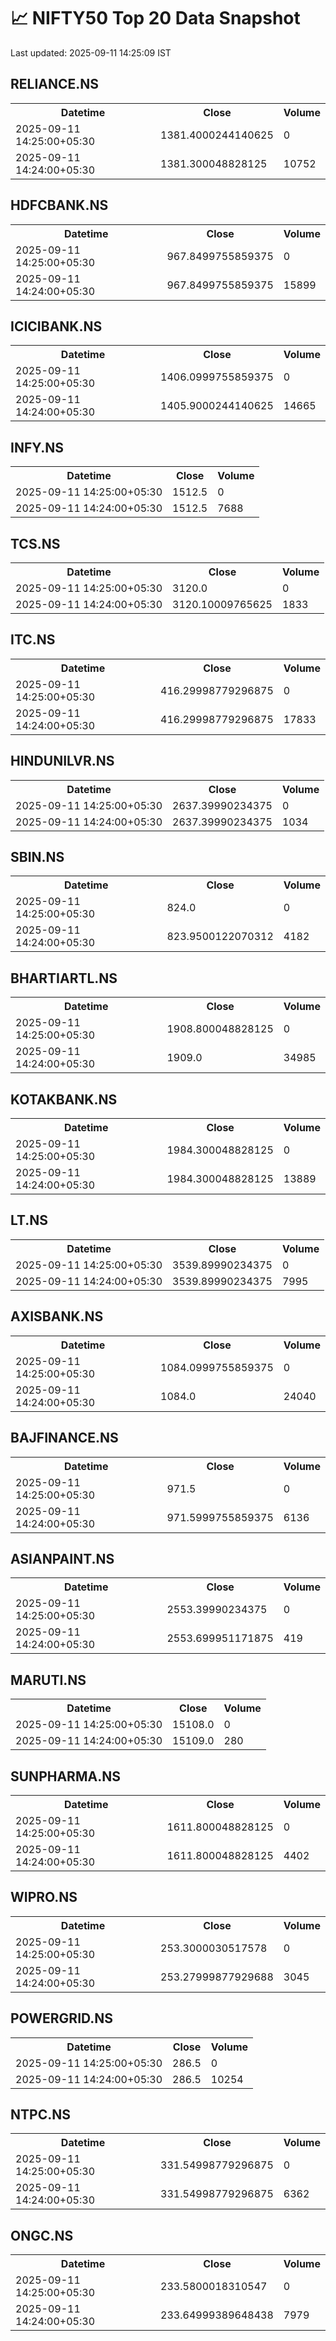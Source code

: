 # 📈 NIFTY50 Top 20 Data Snapshot

Last updated: 2025-09-11 14:25:09 IST

## RELIANCE.NS

<table>
  <tr><th>Datetime</th><th>Close</th><th>Volume</th></tr>
  <tr><td>2025-09-11 14:25:00+05:30</td><td>1381.4000244140625</td><td>0</td></tr>
  <tr><td>2025-09-11 14:24:00+05:30</td><td>1381.300048828125</td><td>10752</td></tr>
</table>

## HDFCBANK.NS

<table>
  <tr><th>Datetime</th><th>Close</th><th>Volume</th></tr>
  <tr><td>2025-09-11 14:25:00+05:30</td><td>967.8499755859375</td><td>0</td></tr>
  <tr><td>2025-09-11 14:24:00+05:30</td><td>967.8499755859375</td><td>15899</td></tr>
</table>

## ICICIBANK.NS

<table>
  <tr><th>Datetime</th><th>Close</th><th>Volume</th></tr>
  <tr><td>2025-09-11 14:25:00+05:30</td><td>1406.0999755859375</td><td>0</td></tr>
  <tr><td>2025-09-11 14:24:00+05:30</td><td>1405.9000244140625</td><td>14665</td></tr>
</table>

## INFY.NS

<table>
  <tr><th>Datetime</th><th>Close</th><th>Volume</th></tr>
  <tr><td>2025-09-11 14:25:00+05:30</td><td>1512.5</td><td>0</td></tr>
  <tr><td>2025-09-11 14:24:00+05:30</td><td>1512.5</td><td>7688</td></tr>
</table>

## TCS.NS

<table>
  <tr><th>Datetime</th><th>Close</th><th>Volume</th></tr>
  <tr><td>2025-09-11 14:25:00+05:30</td><td>3120.0</td><td>0</td></tr>
  <tr><td>2025-09-11 14:24:00+05:30</td><td>3120.10009765625</td><td>1833</td></tr>
</table>

## ITC.NS

<table>
  <tr><th>Datetime</th><th>Close</th><th>Volume</th></tr>
  <tr><td>2025-09-11 14:25:00+05:30</td><td>416.29998779296875</td><td>0</td></tr>
  <tr><td>2025-09-11 14:24:00+05:30</td><td>416.29998779296875</td><td>17833</td></tr>
</table>

## HINDUNILVR.NS

<table>
  <tr><th>Datetime</th><th>Close</th><th>Volume</th></tr>
  <tr><td>2025-09-11 14:25:00+05:30</td><td>2637.39990234375</td><td>0</td></tr>
  <tr><td>2025-09-11 14:24:00+05:30</td><td>2637.39990234375</td><td>1034</td></tr>
</table>

## SBIN.NS

<table>
  <tr><th>Datetime</th><th>Close</th><th>Volume</th></tr>
  <tr><td>2025-09-11 14:25:00+05:30</td><td>824.0</td><td>0</td></tr>
  <tr><td>2025-09-11 14:24:00+05:30</td><td>823.9500122070312</td><td>4182</td></tr>
</table>

## BHARTIARTL.NS

<table>
  <tr><th>Datetime</th><th>Close</th><th>Volume</th></tr>
  <tr><td>2025-09-11 14:25:00+05:30</td><td>1908.800048828125</td><td>0</td></tr>
  <tr><td>2025-09-11 14:24:00+05:30</td><td>1909.0</td><td>34985</td></tr>
</table>

## KOTAKBANK.NS

<table>
  <tr><th>Datetime</th><th>Close</th><th>Volume</th></tr>
  <tr><td>2025-09-11 14:25:00+05:30</td><td>1984.300048828125</td><td>0</td></tr>
  <tr><td>2025-09-11 14:24:00+05:30</td><td>1984.300048828125</td><td>13889</td></tr>
</table>

## LT.NS

<table>
  <tr><th>Datetime</th><th>Close</th><th>Volume</th></tr>
  <tr><td>2025-09-11 14:25:00+05:30</td><td>3539.89990234375</td><td>0</td></tr>
  <tr><td>2025-09-11 14:24:00+05:30</td><td>3539.89990234375</td><td>7995</td></tr>
</table>

## AXISBANK.NS

<table>
  <tr><th>Datetime</th><th>Close</th><th>Volume</th></tr>
  <tr><td>2025-09-11 14:25:00+05:30</td><td>1084.0999755859375</td><td>0</td></tr>
  <tr><td>2025-09-11 14:24:00+05:30</td><td>1084.0</td><td>24040</td></tr>
</table>

## BAJFINANCE.NS

<table>
  <tr><th>Datetime</th><th>Close</th><th>Volume</th></tr>
  <tr><td>2025-09-11 14:25:00+05:30</td><td>971.5</td><td>0</td></tr>
  <tr><td>2025-09-11 14:24:00+05:30</td><td>971.5999755859375</td><td>6136</td></tr>
</table>

## ASIANPAINT.NS

<table>
  <tr><th>Datetime</th><th>Close</th><th>Volume</th></tr>
  <tr><td>2025-09-11 14:25:00+05:30</td><td>2553.39990234375</td><td>0</td></tr>
  <tr><td>2025-09-11 14:24:00+05:30</td><td>2553.699951171875</td><td>419</td></tr>
</table>

## MARUTI.NS

<table>
  <tr><th>Datetime</th><th>Close</th><th>Volume</th></tr>
  <tr><td>2025-09-11 14:25:00+05:30</td><td>15108.0</td><td>0</td></tr>
  <tr><td>2025-09-11 14:24:00+05:30</td><td>15109.0</td><td>280</td></tr>
</table>

## SUNPHARMA.NS

<table>
  <tr><th>Datetime</th><th>Close</th><th>Volume</th></tr>
  <tr><td>2025-09-11 14:25:00+05:30</td><td>1611.800048828125</td><td>0</td></tr>
  <tr><td>2025-09-11 14:24:00+05:30</td><td>1611.800048828125</td><td>4402</td></tr>
</table>

## WIPRO.NS

<table>
  <tr><th>Datetime</th><th>Close</th><th>Volume</th></tr>
  <tr><td>2025-09-11 14:25:00+05:30</td><td>253.3000030517578</td><td>0</td></tr>
  <tr><td>2025-09-11 14:24:00+05:30</td><td>253.27999877929688</td><td>3045</td></tr>
</table>

## POWERGRID.NS

<table>
  <tr><th>Datetime</th><th>Close</th><th>Volume</th></tr>
  <tr><td>2025-09-11 14:25:00+05:30</td><td>286.5</td><td>0</td></tr>
  <tr><td>2025-09-11 14:24:00+05:30</td><td>286.5</td><td>10254</td></tr>
</table>

## NTPC.NS

<table>
  <tr><th>Datetime</th><th>Close</th><th>Volume</th></tr>
  <tr><td>2025-09-11 14:25:00+05:30</td><td>331.54998779296875</td><td>0</td></tr>
  <tr><td>2025-09-11 14:24:00+05:30</td><td>331.54998779296875</td><td>6362</td></tr>
</table>

## ONGC.NS

<table>
  <tr><th>Datetime</th><th>Close</th><th>Volume</th></tr>
  <tr><td>2025-09-11 14:25:00+05:30</td><td>233.5800018310547</td><td>0</td></tr>
  <tr><td>2025-09-11 14:24:00+05:30</td><td>233.64999389648438</td><td>7979</td></tr>
</table>

